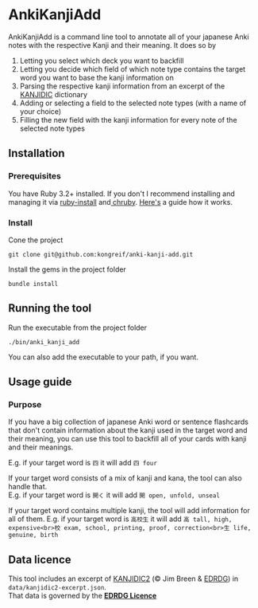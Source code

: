 # AnkiKanjiAdd
AnkiKanjiAdd is a command line tool to annotate all of your japanese Anki notes with the respective Kanji and their meaning. It does so by
1. Letting you select which deck you want to backfill
2. Letting you decide which field of which note type contains the target word you want to base the kanji information on
3. Parsing the respective kanji information from an excerpt of the [KANJIDIC](http://www.edrdg.org/wiki/index.php/KANJIDIC_Project) dictionary
4. Adding or selecting a field to the selected note types (with a name of your choice)
5. Filling the new field with the kanji information for every note of the selected note types

## Installation
### Prerequisites
You have Ruby 3.2+ installed.
If you don't I recommend installing and managing it via [ruby-install](https://github.com/postmodern/ruby-install) and[ chruby](https://github.com/postmodern/chruby). [Here's](https://blog.viniciusrocha.com/posts/installing-ruby-using-chruby/) a guide how it works.

### Install
Cone the project
```terminal
git clone git@github.com:kongreif/anki-kanji-add.git
```
Install the gems in the project folder
```terminal
bundle install
```
## Running the tool
Run the executable from the project folder
```terminal
./bin/anki_kanji_add
```
You can also add the executable to your path, if you want.

## Usage guide
### Purpose
If you have a big collection of japanese Anki word or sentence flashcards that don't contain information about the kanji used in the target word and their meaning, you can use this tool to backfill all of your cards with kanji and their meanings.

E.g. if your target word is `四` it will add `四 four`

If your target word consists of a mix of kanji and kana, the tool can also handle that.  
E.g. if your target word is `開く` it will add `開 open, unfold, unseal`

If your target word contains multiple kanji, the tool will add information for all of them.
E.g. if your target word is `高校生` it will add `高 tall, high, expensive<br>校 exam, school, printing, proof, correction<br>生 life, genuine, birth`

## Data licence
This tool includes an excerpt of [KANJIDIC2](https://www.edrdg.org/edrdg/licence.html) (© Jim Breen & [EDRDG](https://www.edrdg.org/edrdg/licence.html)) in `data/kanjidic2-excerpt.json`.  
That data is governed by the **[EDRDG Licence](https://www.edrdg.org/edrdg/licence.html)**
